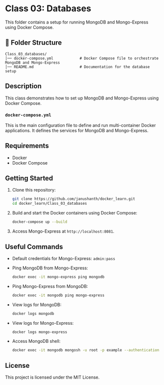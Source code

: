 # Class 03: Databases

This folder contains a setup for running MongoDB and Mongo-Express using Docker Compose.

## 📂 Folder Structure

```
Class_03_databases/
│── docker-compose.yml            # Docker Compose file to orchestrate MongoDB and Mongo-Express
│── README.md                     # Documentation for the database setup
```

## Description

This class demonstrates how to set up MongoDB and Mongo-Express using Docker Compose.

### `docker-compose.yml`
This is the main configuration file to define and run multi-container Docker applications. It defines the services for MongoDB and Mongo-Express.

## Requirements

- Docker
- Docker Compose

## Getting Started

1. Clone this repository:

   ```bash
   git clone https://github.com/janushanth/docker_learn.git
   cd docker_learn/Class_03_databases
   ```

2. Build and start the Docker containers using Docker Compose:

   ```bash
   docker-compose up --build
   ```

3. Access Mongo-Express at `http://localhost:8081`.

## Useful Commands

- Default credentials for Mongo-Express: `admin:pass`
- Ping MongoDB from Mongo-Express:

  ```bash
  docker exec -it mongo-express ping mongodb
  ```

- Ping Mongo-Express from MongoDB:

  ```bash
  docker exec -it mongodb ping mongo-express
  ```

- View logs for MongoDB:

  ```bash
  docker logs mongodb
  ```

- View logs for Mongo-Express:

  ```bash
  docker logs mongo-express
  ```

- Access MongoDB shell:

  ```bash
  docker exec -it mongodb mongosh -u root -p example --authenticationDatabase admin --eval "show databases"
  ```

## License

This project is licensed under the MIT License.
